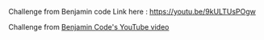 Challenge from Benjamin code
Link here : https://youtu.be/9kULTUsPOgw

<p>Challenge from <a href='https://youtu.be/9kULTUsPOgw' alt="benjamincode" target="_blank">Benjamin Code's YouTube video</a></p>